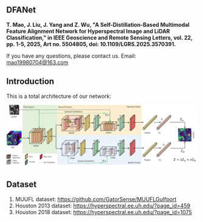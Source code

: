 ## DFANet

**T. Mao, J. Liu, J. Yang and Z. Wu, "A Self-Distillation-Based Multimodal Feature Alignment Network for Hyperspectral Image and LiDAR Classification," in IEEE Geoscience and Remote Sensing Letters, vol. 22, pp. 1-5, 2025, Art no. 5504805, doi: 10.1109/LGRS.2025.3570391.**

If you have any questions, please contact us. Email: <a href="mao19980704@163.com">mao19980704@163.com</a>

## Introduction
This is a total architecture of our network:

![DFANet Architecture](https://github.com/andyleader/DFANet/blob/48ef7ecc94f559d303a362203dc9f9ae971c2492/image.png)

## Dataset
1. MUUFL dataset: https://github.com/GatorSense/MUUFLGulfport
2. Houston 2013 dataset: https://hyperspectral.ee.uh.edu/?page_id=459
3. Houston 2018 dataset: https://hyperspectral.ee.uh.edu/?page_id=1075
